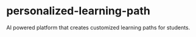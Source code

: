# personalized-learning-path
AI powered platform that creates customized learning paths for students.
